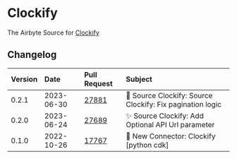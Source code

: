 # Clockify

The Airbyte Source for [Clockify](https://clockify.me)

## Changelog

| Version | Date       | Pull Request                                             | Subject                                                  |
|:--------|:-----------| :------------------------------------------------------- |:---------------------------------------------------------|
| 0.2.1   | 2023-06-30 | [27881](https://github.com/airbytehq/airbyte/pull/27881) | 🐛 Source Clockify: Source Clockify: Fix pagination logic|
| 0.2.0   | 2023-06-24 | [27689](https://github.com/airbytehq/airbyte/pull/27689) | ✨ Source Clockify: Add Optional API Url parameter       |
| 0.1.0   | 2022-10-26 | [17767](https://github.com/airbytehq/airbyte/pull/17767) | 🎉 New Connector: Clockify [python cdk]                  |